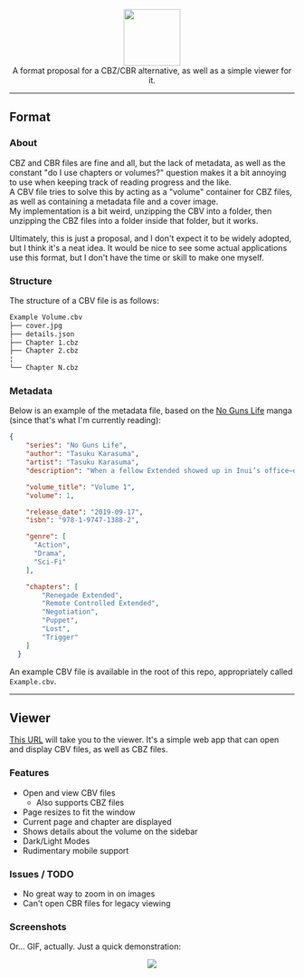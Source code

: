<p align="center">
    <img width=100 height=100 src="https://github.com/Jordy3D/CBViewer/assets/19144524/b1d74fde-e004-490b-b44a-a88b5115b10b">
    <br/>
    A format proposal for a CBZ/CBR alternative, as well as a simple viewer for it.
</p>

---

## Format

### About

CBZ and CBR files are fine and all, but the lack of metadata, as well as the constant "do I use chapters or volumes?" question makes it a bit annoying to use when keeping track of reading progress and the like.  
A CBV file tries to solve this by acting as a "volume" container for CBZ files, as well as containing a metadata file and a cover image.  
My implementation is a bit weird, unzipping the CBV into a folder, then unzipping the CBZ files into a folder inside that folder, but it works.  

Ultimately, this is just a proposal, and I don't expect it to be widely adopted, but I think it's a neat idea. It would be nice to see some actual applications use this format, but I don't have the time or skill to make one myself.

### Structure

The structure of a CBV file is as follows:

```txt
Example Volume.cbv
├── cover.jpg
├── details.json
├── Chapter 1.cbz
├── Chapter 2.cbz
¦
└── Chapter N.cbz
```

### Metadata

Below is an example of the metadata file, based on the [No Guns Life](https://www.viz.com/no-guns-life) manga (since that's what I'm currently reading):

```json
{
    "series": "No Guns Life",
    "author": "Tasuku Karasuma",
    "artist": "Tasuku Karasuma",
    "description": "When a fellow Extended showed up in Inui’s office—on the run from the Security Bureau with a kidnapped child in tow and asking for help—Inui almost throws the guy out. But Inui’s loyalty to a brother Extended makes him take the job. Keeping the child safe won’t be easy, since everyone wants him, from the mob to the megacorporation Berühren, which sends out a special agent who knows exactly how to deal with the Extended…\n\n(Source: Viz Media)",

    "volume_title": "Volume 1",
    "volume": 1,

    "release_date": "2019-09-17",
    "isbn": "978-1-9747-1388-2",

    "genre": [
      "Action",
      "Drama",
      "Sci-Fi"
    ],

    "chapters": [
        "Renegade Extended",
        "Remote Controlled Extended",
        "Negotiation",
        "Puppet",
        "Lost",
        "Trigger"
    ]
  }
```

An example CBV file is available in the root of this repo, appropriately called `Example.cbv`.  

---

## Viewer

[This URL](https://jordy3d.github.io/CBViewer) will take you to the viewer. It's a simple web app that can open and display CBV files, as well as CBZ files.

### Features

- Open and view CBV files
  - Also supports CBZ files
- Page resizes to fit the window
- Current page and chapter are displayed
- Shows details about the volume on the sidebar
- Dark/Light Modes
- Rudimentary mobile support

### Issues / TODO

- No great way to zoom in on images
- Can't open CBR files for legacy viewing

### Screenshots

Or... GIF, actually. Just a quick demonstration:  
<p align="center">
    <img src="https://github.com/Jordy3D/CBViewer/assets/19144524/8c2a7471-7af0-447f-bf3a-151b8de9dbdc">    
</p>
